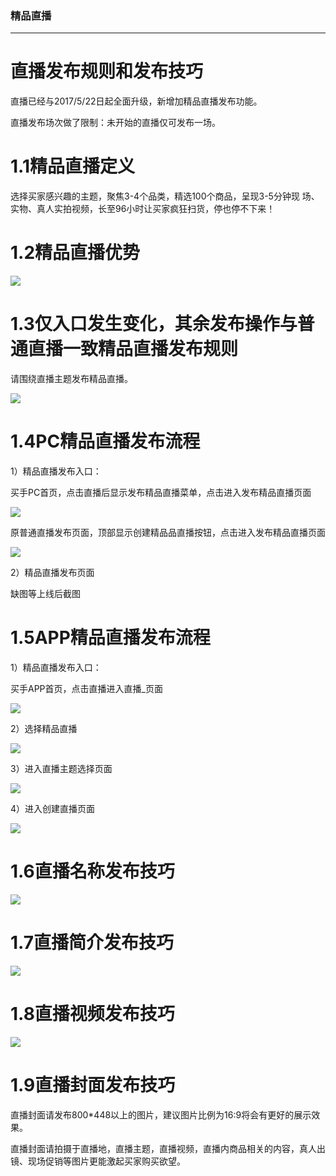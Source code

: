 ### 精品直播

---

# 直播发布规则和发布技巧

直播已经与2017/5/22日起全面升级，新增加精品直播发布功能。

直播发布场次做了限制：未开始的直播仅可发布一场。

# 1.1精品直播定义

选择买家感兴趣的主题，聚焦3-4个品类，精选100个商品，呈现3-5分钟现 场、实物、真人实拍视频，长至96小时让买家疯狂扫货，停也停不下来！

# 1.2精品直播优势

![](直播发布规则和发布技巧.fld/image002.png)

# 1.3**仅入口发生变化，其余发布操作与普通直播一致**精品直播发布规则

请围绕直播主题发布精品直播。

![](直播发布规则和发布技巧.fld/image004.png)

# 1.4PC精品直播发布流程

1）精品直播发布入口：

买手PC首页，点击直播后显示发布精品直播菜单，点击进入发布精品直播页面

![](直播发布规则和发布技巧.fld/image006.png)

原普通直播发布页面，顶部显示创建精品品直播按钮，点击进入发布精品直播页面

![](直播发布规则和发布技巧.fld/image008.png)

2）精品直播发布页面

缺图等上线后截图

# 1.5APP精品直播发布流程

1）精品直播发布入口：

买手APP首页，点击直播进入直播\_页面

![](直播发布规则和发布技巧.fld/image010.png)

2）选择精品直播

![](直播发布规则和发布技巧.fld/image012.png)

3）进入直播主题选择页面

![](直播发布规则和发布技巧.fld/image014.png)

4）进入创建直播页面

![](直播发布规则和发布技巧.fld/image016.png)

# 1.6直播名称发布技巧



![](直播发布规则和发布技巧.fld/image018.png)

# 1.7直播简介发布技巧

![](直播发布规则和发布技巧.fld/image020.png)

# 1.8直播视频发布技巧

![](直播发布规则和发布技巧.fld/image022.png)

# 1.9直播封面发布技巧

直播封面请发布800\*448以上的图片，建议图片比例为16:9将会有更好的展示效果。

直播封面请拍摄于直播地，直播主题，直播视频，直播内商品相关的内容，真人出镜、现场促销等图片更能激起买家购买欲望。

